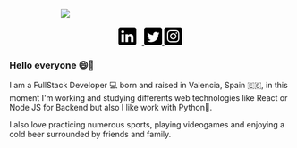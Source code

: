 <p align="center" style="width:200px">
    <img src="https://miro.medium.com/max/1400/1*is03VOyLARQ1sgfQDbH8cQ.jpeg" style="width:600px"/>
</p>

<p align="center">
    <a href="https://www.linkedin.com/in/ricardo-miralles-453195167">
        <img src="https://raw.githubusercontent.com/TibiaZ/TibiaZ/master/img/linkedin.png" height="32" alt="LinkedIn" style="padding-right: 10px" />
    </a>
    <a href="">
        <img src="https://raw.githubusercontent.com/TibiaZ/TibiaZ/master/img/twitter.png" height="32" alt="Twitter" />
    </a>
    <a href="">
        <img src="https://raw.githubusercontent.com/TibiaZ/TibiaZ/master/img/instagram.png" height="32" alt="Instagram" />
    </a>  
</p>

### Hello everyone 😄👋

I am a FullStack Developer 💻 born and raised in Valencia, Spain 🇪🇸, in this moment I'm working and studying differents web technologies like React or Node JS for Backend but also I like work with Python🐍.

I also love practicing numerous sports, playing videogames and enjoying a cold beer surrounded by friends and family.
